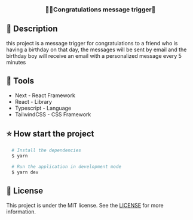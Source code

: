 <div align="center"> 
  <h3>🎉🎉Congratulations message trigger🎂</h3>

<!-- <img 
    src="imagens do print do projeto"
  /> -->
</div>

## 📝 Description
this project is a message trigger for congratulations to a friend who is having a birthday on that day, the messages will be sent by email and the birthday boy will receive an email with a personalized message every 5 minutes


## 🔨 Tools

- Next - React Framework 
- React  - Library
- Typescript - Language
- TailwindCSS - CSS Framework

## ⭐ How start the project

```bash
  # Install the dependencies
  $ yarn
```

```bash
  # Run the application in development mode
  $ yarn dev
```

## 📝 License
This project is under the MIT license. See the [LICENSE](LICENSE.md) for more information.